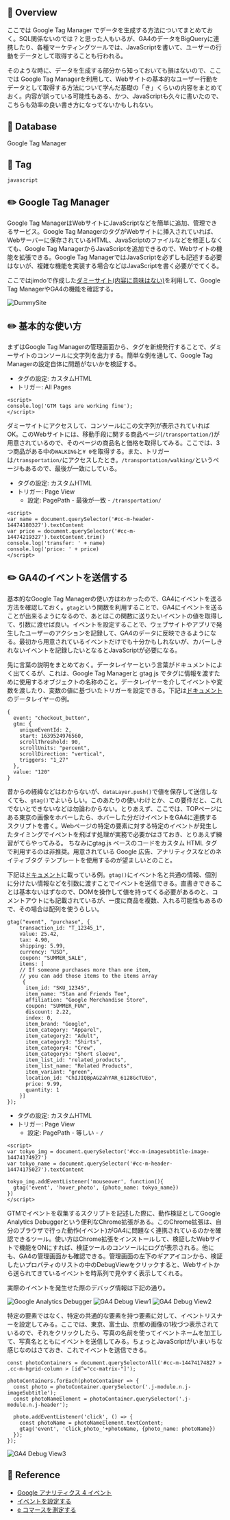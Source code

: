 ## :memo: Overview

ここでは Google Tag Manager でデータを生成する方法についてまとめておく。SQL関係ないのでは？と思った人もいるが、GA4のデータをBigQueryに連携したり、各種マーケティングツールでは、JavaScriptを書いて、ユーザーの行動をデータとして取得することも行われる。

そのような時に、データを生成する部分から知っておいても損はないので、ここでは Google Tag Managerを利用して、Webサイトの基本的なユーザー行動をデータとして取得する方法について学んだ基礎の「き」くらいの内容をまとめておく。内容が誤っている可能性もある、かつ、JavaScriptも久々に書いたので、こちらも効率の良い書き方になってないかもしれない。

## :floppy_disk: Database

Google Tag Manager

## :bookmark: Tag

`javascript`

## :pencil2: Google Tag Manager

Google Tag ManagerはWebサイトにJavaScriptなどを簡単に追加、管理できるサービス。Google Tag ManagerのタグがWebサイトに挿入されていれば、Webサーバーに保存されているHTML、JavaScriptのファイルなどを修正しなくても、Google Tag ManagerからJavaScriptを追加できるので、Webサイトの機能を拡張できる。Google Tag ManagerではJavaScriptを必ずしも記述する必要はないが、複雑な機能を実装する場合などはJavaScriptを書く必要がでてくる。

ここではjimdoで作成した[ダミーサイト(内容に意味はない)](https://tokyo2kyoto.jimdofree.com/)を利用して、Google Tag ManagerやGA4の機能を確認する。

![DummySite](https://github.com/SugiAki1989/sql_note/blob/main/image/p133-hover_photo0.png)

## :pencil2: 基本的な使い方

まずはGoogle Tag Managerの管理画面から、タグを新規発行することで、ダミーサイトのコンソールに文字列を出力する。簡単な例を通して、Google Tag Managerの設定自体に問題がないかを検証する。

- タグの設定: カスタムHTML
- トリガー: All Pages

```
<script>
console.log('GTM tags are working fine');
</script>
```

ダミーサイトにアクセスして、コンソールにこの文字列が表示されていればOK。このWebサイトには、移動手段に関する商品ページ(`/transportation/`)が用意されているので、そのページの商品名と価格を取得してみる。ここでは、3つ商品がある中の`WALKING`と`¥ 0`を取得する。また、トリガーは`/transportation/`にアクセスしたとき。`/transportation/walking/`というページもあるので、最後が一致にしている。

- タグの設定: カスタムHTML
- トリガー: Page View 
  - 設定: PagePath - 最後が一致 - `/transportation/`

```
<script>
var name = document.querySelector('#cc-m-header-14474180327').textContent
var price = document.querySelector('#cc-m-14474219327').textContent.trim()
console.log('transfer: ' + name)
console.log('price: ' + price)
</script>
```

## :pencil2: GA4のイベントを送信する

基本的なGoogle Tag Managerの使い方はわかったので、GA4にイベントを送る方法を確認しておく。`gtag`という関数を利用することで、GA4にイベントを送ることが出来るようになるので、あとはこの関数に送りたいイベントの値を取得して、引数に渡せば良い。イベントを設定することで、ウェブサイトやアプリで発生したユーザーのアクションを記録して、GA4のデータに反映できるようになる。最初から用意されているイベントだけでも十分かもしれないが、カバーしきれないイベントを記録したいとなるとJavaScriptが必要になる。

先に言葉の説明をまとめておく。データレイヤーという言葉がドキュメントによく出てくるが、これは、Google Tag Managerと gtag.js でタグに情報を渡すために使用するオブジェクトの名称のこと。データレイヤーを介してイベントや変数を渡したり、変数の値に基づいたトリガーを設定できる。下記は[ドキュメント](https://developers.google.com/tag-platform/tag-manager/datalayer?hl=ja)のデータレイヤーの例。

```
{
  event: "checkout_button",
  gtm: {
    uniqueEventId: 2,
    start: 1639524976560,
    scrollThreshold: 90,
    scrollUnits: "percent",
    scrollDirection: "vertical",
    triggers: "1_27"
  },
  value: "120"
}
```

昔からの経緯などはわからないが、`dataLayer.push()`で値を保存して送信しなくても、`gtag()`でよいらしい。このあたりの使いわけとか、この要件だと、これでないとできないなどは勿論わからない。とりあえず、ここでは、TOPページにある東京の画像をホバーしたら、ホバーした分だけイベントをGA4に連携するスクリプトを書く。Webページの特定の要素に対する特定のイベントが発生したタイミングでイベントを飛ばす処理が実務で必要かはさておき、とりあえず練習がてらやってみる。 ちなみにgtag.js ベースのコードをカスタム HTML タグで利用するのは非推奨。用意されている Google 広告、アナリティクスなどのネイティブタグ テンプレートを使用するのが望ましいとのこと。

下記は[ドキュメント](https://developers.google.com/analytics/devguides/collection/ga4/set-up-ecommerce?hl=ja)に載っている例。`gtag()`にイベント名と共通の情報、個別に分けたい情報などを引数に渡すことでイベントを送信できる。直書きできることは基本ないはずなので、DOMを操作して値を持ってくる必要があるのと、コメントアウトにも記載されているが、一度に商品を複数、入れる可能性もあるので、その場合は配列を使うらしい。

```
gtag("event", "purchase", {
    transaction_id: "T_12345_1",
    value: 25.42,
    tax: 4.90,
    shipping: 5.99,
    currency: "USD",
    coupon: "SUMMER_SALE",
    items: [
    // If someone purchases more than one item, 
    // you can add those items to the items array
     {
      item_id: "SKU_12345",
      item_name: "Stan and Friends Tee",
      affiliation: "Google Merchandise Store",
      coupon: "SUMMER_FUN",
      discount: 2.22,
      index: 0,
      item_brand: "Google",
      item_category: "Apparel",
      item_category2: "Adult",
      item_category3: "Shirts",
      item_category4: "Crew",
      item_category5: "Short sleeve",
      item_list_id: "related_products",
      item_list_name: "Related Products",
      item_variant: "green",
      location_id: "ChIJIQBpAG2ahYAR_6128GcTUEo",
      price: 9.99,
      quantity: 1
    }]
});
```

- タグの設定: カスタムHTML
- トリガー: Page View 
  - 設定: PagePath - 等しい - `/`

```
<script>
var tokyo_img = document.querySelector('#cc-m-imagesubtitle-image-14474174927')
var tokyo_name = document.querySelector('#cc-m-header-14474175027').textContent

tokyo_img.addEventListener('mouseover', function(){
  gtag('event', 'hover_photo', {photo_name: tokyo_name})
})
</script>
```

GTMでイベントを収集するスクリプトを記述した際に、動作検証としてGoogle Analytics Debuggerという便利なChrome拡張がある。このChrome拡張は、自分のブラウザで行った動作(イベント)がGA4に問題なく連携されているのかを確認できるツール。使い方はChrome拡張をインストールして、検証したWebサイトで機能をONにすれば、検証ツールのコンソールにログが表示される。他にも、GA4の管理画面かも確認できる。管理画面の左下のギアアイコンから、検証したいプロパティのリストの中のDebugViewをクリックすると、Webサイトから送られてきているイベントを時系列で見やすく表示してくれる。

実際のイベントを発生せた際のデバッグ情報は下記の通り。

![Google Analytics Debugger](https://github.com/SugiAki1989/sql_note/blob/main/image/p133-hover_photo2.png)
![GA4 Debug View1](https://github.com/SugiAki1989/sql_note/blob/main/image/p133-hover_photo1.png)
![GA4 Debug View2](https://github.com/SugiAki1989/sql_note/blob/main/image/p133-hover_photo3.png)

特定の要素ではなく、特定の共通的な要素を持つ要素に対して、イベントリスナーを設定してみる。ここでは、東京、富士山、京都の画像の1枚づつ表示されているので、それをクリックしたら、写真の名前を使ってイベントネームを加工して、写真名とともにイベントを送信してみる。ちょっとJavaScriptがいまいちな感じなのはさておき、これでイベントを送信できる。

```
const photoContainers = document.querySelectorAll('#cc-m-14474174827 > .cc-m-hgrid-column > [id^="cc-matrix-"]');

photoContainers.forEach(photoContainer => {
  const photo = photoContainer.querySelector('.j-module.n.j-imageSubtitle');
  const photoNameElement = photoContainer.querySelector('.j-module.n.j-header');
  
  photo.addEventListener('click', () => {
    const photoName = photoNameElement.textContent;
    gtag('event', 'click_photo_'+photoName, {photo_name: photoName})
  });
});
```

![GA4 Debug View3](https://github.com/SugiAki1989/sql_note/blob/main/image/p133-hover_photo4.png)

## :closed_book: Reference

- [Google アナリティクス 4 イベント](https://developers.google.com/gtagjs/reference/ga4-events?hl=ja#level_start)
- [イベントを設定する](https://developers.google.com/analytics/devguides/collection/ga4/events?hl=ja&client_type=gtm)
- [e コマースを測定する](https://developers.google.com/analytics/devguides/collection/ga4/ecommerce?client_type=gtag&sjid=18231440941452277038-AP&hl=ja#add_or_remove_an_item_from_a_shopping_cart)
